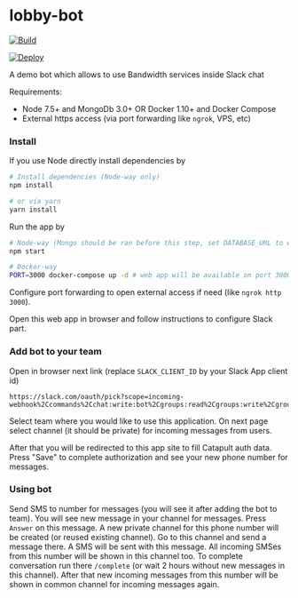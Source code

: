 lobby-bot
===========

[![Build](https://travis-ci.org/BandwidthExamples/lobby-bot.png)](https://travis-ci.org/BandwidthExamples/lobby-bot)

[![Deploy](https://www.herokucdn.com/deploy/button.svg)](https://heroku.com/deploy)

A demo bot which allows to use Bandwidth services inside Slack chat

Requirements:
* Node 7.5+ and MongoDb 3.0+ OR Docker 1.10+ and Docker Compose
* External https access (via port forwarding like `ngrok`, VPS, etc)

### Install

If you use Node directly install dependencies by

```bash
# Install dependencies (Node-way only)
npm install

# or via yarn
yarn install

```

Run the app by

```bash
# Node-way (Mongo should be ran before this step, set DATABASE_URL to with valid url to your mongo db instance)
npm start

# Docker-way
PORT=3000 docker-compose up -d # web app will be available on port 3000
```

Configure port forwarding to open external access if need (like `ngrok http 3000`).

Open this web app in browser and follow instructions to configure Slack part.


### Add bot to your team

Open in browser next link (replace `SLACK_CLIENT_ID` by your Slack App client id)

```
https://slack.com/oauth/pick?scope=incoming-webhook%2Ccommands%2Cchat:write:bot%2Cgroups:read%2Cgroups:write%2Cgroups:history&client_id=SLACK_CLIENT_ID
```

Select team where you would like to use this application. On next page select channel (it should be private) for incoming messages from users.

After that you will be redirected to this app site to fill Catapult auth data. Press "Save" to complete authorization and see your new phone number for messages.

### Using bot

Send SMS to number for messages (you will see it after adding the bot to team). You will see new message in your channel for messages. Press `Answer` on this message. A new private channel for this phone number will be created (or reused existing channel). Go to this channel and send a message there. A SMS will be sent with this message. All incoming SMSes from this number will be shown in this channel too. To complete conversation run there `/complete` (or wait 2 hours without new messages in this channel). After that new incoming messages from this number will be shown in common channel for incoming messages again.
